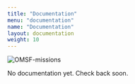 ```yaml
---
title: "Documentation"
menu: "documentation"
name: "Documentation"
layout: documentation
weight: 10
---
```


![OMSF-missions](/images/stop-avoidome.png)

No documentation yet. Check back soon.